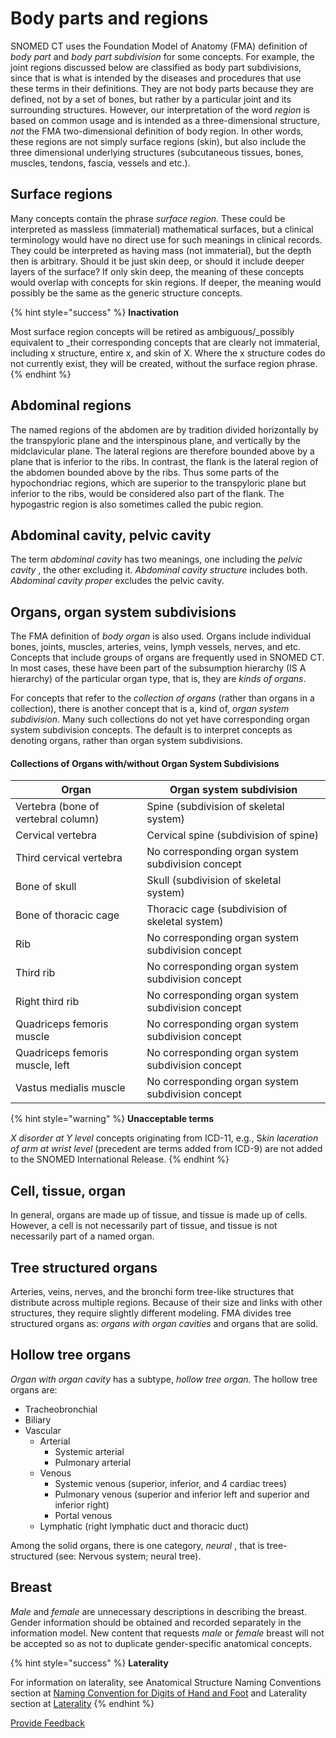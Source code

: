 # Body parts and regions

SNOMED CT uses the Foundation Model of Anatomy (FMA) definition of _body part_ and _body part subdivision_ for some concepts. For example, the joint regions discussed below are classified as body part subdivisions, since that is what is intended by the diseases and procedures that use these terms in their definitions. They are not body parts because they are defined, not by a set of bones, but rather by a particular joint and its surrounding structures. However, our interpretation of the word _region_ is based on common usage and is intended as a three-dimensional structure, _not_ the FMA two-dimensional definition of body region. In other words, these regions are not simply surface regions (skin), but also include the three dimensional underlying structures (subcutaneous tissues, bones, muscles, tendons, fascia, vessels and etc.).

## Surface regions

Many concepts contain the phrase _surface region._ These could be interpreted as massless (immaterial) mathematical surfaces, but a clinical terminology would have no direct use for such meanings in clinical records. They could be interpreted as having mass (not immaterial), but the depth then is arbitrary. Should it be just skin deep, or should it include deeper layers of the surface? If only skin deep, the meaning of these concepts would overlap with concepts for skin regions. If deeper, the meaning would possibly be the same as the generic structure concepts.

{% hint style="success" %}
**Inactivation**

Most surface region concepts will be retired as ambiguous/\_possibly equivalent to \_their corresponding concepts that are clearly not immaterial, including x structure, entire x, and skin of X. Where the x structure codes do not currently exist, they will be created, without the surface region phrase.
{% endhint %}

## Abdominal regions

The named regions of the abdomen are by tradition divided horizontally by the transpyloric plane and the interspinous plane, and vertically by the midclavicular plane. The lateral regions are therefore bounded above by a plane that is inferior to the ribs. In contrast, the flank is the lateral region of the abdomen bounded above by the ribs. Thus some parts of the hypochondriac regions, which are superior to the transpyloric plane but inferior to the ribs, would be considered also part of the flank. The hypogastric region is also sometimes called the pubic region.

## Abdominal cavity, pelvic cavity

The term _abdominal cavity_ has two meanings, one including the _pelvic cavity_ , the other excluding it. _Abdominal cavity structure_ includes both. _Abdominal cavity proper_ excludes the pelvic cavity.

## Organs, organ system subdivisions

The FMA definition of _body organ_ is also used. Organs include individual bones, joints, muscles, arteries, veins, lymph vessels, nerves, and etc. Concepts that include groups of organs are frequently used in SNOMED CT. In most cases, these have been part of the subsumption hierarchy (IS A hierarchy) of the particular organ type, that is, they are _kinds of organs_.

For concepts that refer to the _collection of organs_ (rather than organs in a collection), there is another concept that is a, kind of, _organ system subdivision_. Many such collections do not yet have corresponding organ system subdivision concepts. The default is to interpret concepts as denoting organs, rather than organ system subdivisions.

#### Collections of Organs with/without Organ System Subdivisions

| Organ                               | Organ system subdivision                          |
| ----------------------------------- | ------------------------------------------------- |
| Vertebra (bone of vertebral column) | Spine (subdivision of skeletal system)            |
| Cervical vertebra                   | Cervical spine (subdivision of spine)             |
| Third cervical vertebra             | No corresponding organ system subdivision concept |
| Bone of skull                       | Skull (subdivision of skeletal system)            |
| Bone of thoracic cage               | Thoracic cage (subdivision of skeletal system)    |
| Rib                                 | No corresponding organ system subdivision concept |
| Third rib                           | No corresponding organ system subdivision concept |
| Right third rib                     | No corresponding organ system subdivision concept |
| Quadriceps femoris muscle           | No corresponding organ system subdivision concept |
| Quadriceps femoris muscle, left     | No corresponding organ system subdivision concept |
| Vastus medialis muscle              | No corresponding organ system subdivision concept |

{% hint style="warning" %}
**Unacceptable terms**

_X disorder at Y level_ concepts originating from ICD-11, e.g., &#x53;_&#x6B;in laceration of arm at wrist level_ (precedent are terms added from ICD-9) are not added to the SNOMED International Release.
{% endhint %}

## Cell, tissue, organ

In general, organs are made up of tissue, and tissue is made up of cells. However, a cell is not necessarily part of tissue, and tissue is not necessarily part of a named organ.

## Tree structured organs

Arteries, veins, nerves, and the bronchi form tree-like structures that distribute across multiple regions. Because of their size and links with other structures, they require slightly different modeling. FMA divides tree structured organs as: _organs with organ cavities_ and organs that are solid.

## Hollow tree organs

_Organ with organ cavity_ has a subtype, _hollow tree organ_. The hollow tree organs are:

* Tracheobronchial
* Biliary
* Vascular
  * Arterial
    * Systemic arterial
    * Pulmonary arterial
  * Venous
    * Systemic venous (superior, inferior, and 4 cardiac trees)
    * Pulmonary venous (superior and inferior left and superior and inferior right)
    * Portal venous
  * Lymphatic (right lymphatic duct and thoracic duct)

Among the solid organs, there is one category, _neural_ , that is tree-structured (see: Nervous system; neural tree).

## Breast

_Male_ and _female_ are unnecessary descriptions in describing the breast. Gender information should be obtained and recorded separately in the information model. New content that requests _male_ or _female_ breast will not be accepted so as not to duplicate gender-specific anatomical concepts.

{% hint style="success" %}
**Laterality**

For information on laterality, see Anatomical Structure Naming Conventions section at [Naming Convention for Digits of Hand and Foot](../index/naming-convention-for-digits-of-hand-and-foot.md) and Laterality section at [Laterality](../anatomical-concept-model/laterality.md)
{% endhint %}

<a href="https://docs.google.com/forms/d/e/1FAIpQLScTmbZIf0UEQwYDkY27EEWBkaiYkHSbR0_9DmFrMLXoQLyL7Q/viewform?usp=pp_url&#x26;entry.1767247133=SCT+Editorial+Guide&#x26;entry.670899847=Body%20parts%20and%20regions" class="button primary">Provide Feedback</a>

